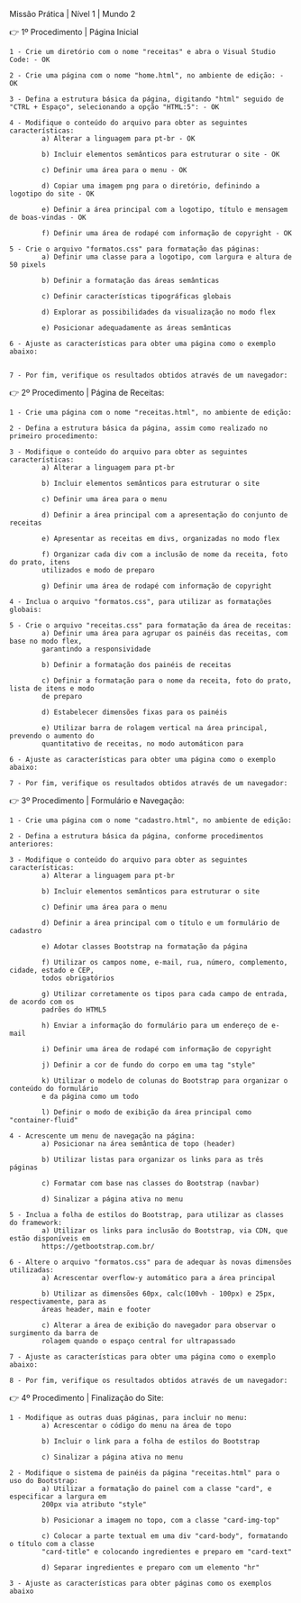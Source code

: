  Missão Prática | Nível 1 | Mundo 2

👉 1º Procedimento | Página Inicial

    1 - Crie um diretório com o nome "receitas" e abra o Visual Studio Code: - OK

    2 - Crie uma página com o nome "home.html", no ambiente de edição: - OK

    3 - Defina a estrutura básica da página, digitando "html" seguido de "CTRL + Espaço", selecionando a opção "HTML:5": - OK

    4 - Modifique o conteúdo do arquivo para obter as seguintes características:
            a) Alterar a linguagem para pt-br - OK

            b) Incluir elementos semânticos para estruturar o site - OK

            c) Definir uma área para o menu - OK

            d) Copiar uma imagem png para o diretório, definindo a logotipo do site - OK

            e) Definir a área principal com a logotipo, título e mensagem de boas-vindas - OK

            f) Definir uma área de rodapé com informação de copyright - OK

    5 - Crie o arquivo "formatos.css" para formatação das páginas:
            a) Definir uma classe para a logotipo, com largura e altura de 50 pixels

            b) Definir a formatação das áreas semânticas

            c) Definir características tipográficas globais

            d) Explorar as possibilidades da visualização no modo flex

            e) Posicionar adequadamente as áreas semânticas

    6 - Ajuste as características para obter uma página como o exemplo abaixo: 


    7 - Por fim, verifique os resultados obtidos através de um navegador:


👉 2º Procedimento | Página de Receitas: 

    1 - Crie uma página com o nome "receitas.html", no ambiente de edição:

    2 - Defina a estrutura básica da página, assim como realizado no primeiro procedimento:

    3 - Modifique o conteúdo do arquivo para obter as seguintes características:
            a) Alterar a linguagem para pt-br

            b) Incluir elementos semânticos para estruturar o site

            c) Definir uma área para o menu

            d) Definir a área principal com a apresentação do conjunto de receitas

            e) Apresentar as receitas em divs, organizadas no modo flex

            f) Organizar cada div com a inclusão de nome da receita, foto do prato, itens
            utilizados e modo de preparo

            g) Definir uma área de rodapé com informação de copyright

    4 - Inclua o arquivo "formatos.css", para utilizar as formatações globais:

    5 - Crie o arquivo "receitas.css" para formatação da área de receitas:
            a) Definir uma área para agrupar os painéis das receitas, com base no modo flex,
            garantindo a responsividade

            b) Definir a formatação dos painéis de receitas

            c) Definir a formatação para o nome da receita, foto do prato, lista de itens e modo
            de preparo

            d) Estabelecer dimensões fixas para os painéis

            e) Utilizar barra de rolagem vertical na área principal, prevendo o aumento do
            quantitativo de receitas, no modo automáticon para

    6 - Ajuste as características para obter uma página como o exemplo abaixo:

    7 - Por fim, verifique os resultados obtidos através de um navegador:

👉 3º Procedimento | Formulário e Navegação:

    1 - Crie uma página com o nome "cadastro.html", no ambiente de edição:

    2 - Defina a estrutura básica da página, conforme procedimentos anteriores:

    3 - Modifique o conteúdo do arquivo para obter as seguintes características:
            a) Alterar a linguagem para pt-br

            b) Incluir elementos semânticos para estruturar o site

            c) Definir uma área para o menu

            d) Definir a área principal com o título e um formulário de cadastro

            e) Adotar classes Bootstrap na formatação da página

            f) Utilizar os campos nome, e-mail, rua, número, complemento, cidade, estado e CEP,
            todos obrigatórios

            g) Utilizar corretamente os tipos para cada campo de entrada, de acordo com os
            padrões do HTML5

            h) Enviar a informação do formulário para um endereço de e-mail

            i) Definir uma área de rodapé com informação de copyright

            j) Definir a cor de fundo do corpo em uma tag "style"

            k) Utilizar o modelo de colunas do Bootstrap para organizar o conteúdo do formulário
            e da página como um todo

            l) Definir o modo de exibição da área principal como "container-fluid"

    4 - Acrescente um menu de navegação na página:
            a) Posicionar na área semântica de topo (header)

            b) Utilizar listas para organizar os links para as três páginas

            c) Formatar com base nas classes do Bootstrap (navbar)

            d) Sinalizar a página ativa no menu

    5 - Inclua a folha de estilos do Bootstrap, para utilizar as classes do framework:
            a) Utilizar os links para inclusão do Bootstrap, via CDN, que estão disponíveis em
            https://getbootstrap.com.br/

    6 - Altere o arquivo "formatos.css" para de adequar às novas dimensões utilizadas:
            a) Acrescentar overflow-y automático para a área principal

            b) Utilizar as dimensões 60px, calc(100vh - 100px) e 25px, respectivamente, para as
            áreas header, main e footer

            c) Alterar a área de exibição do navegador para observar o surgimento da barra de
            rolagem quando o espaço central for ultrapassado

    7 - Ajuste as características para obter uma página como o exemplo abaixo:    

    8 - Por fim, verifique os resultados obtidos através de um navegador:


👉 4º Procedimento | Finalização do Site:

    1 - Modifique as outras duas páginas, para incluir no menu:
            a) Acrescentar o código do menu na área de topo

            b) Incluir o link para a folha de estilos do Bootstrap

            c) Sinalizar a página ativa no menu

    2 - Modifique o sistema de painéis da página "receitas.html" para o uso do Bootstrap:
            a) Utilizar a formatação do painel com a classe "card", e especificar a largura em
            200px via atributo "style"

            b) Posicionar a imagem no topo, com a classe "card-img-top"

            c) Colocar a parte textual em uma div "card-body", formatando o título com a classe
            "card-title" e colocando ingredientes e preparo em "card-text"

            d) Separar ingredientes e preparo com um elemento "hr"

    3 - Ajuste as características para obter páginas como os exemplos abaixo
